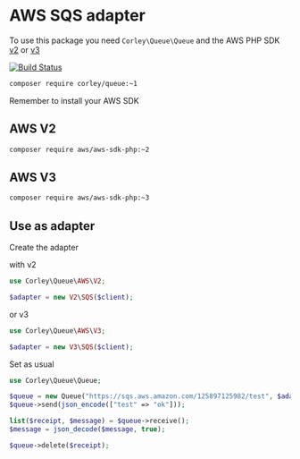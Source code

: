 # AWS SQS adapter

To use this package you need `Corley\Queue\Queue` and the AWS PHP SDK
[v2](http://docs.aws.amazon.com/aws-sdk-php/v2/api/class-Aws.Sqs.SqsClient.html) or
[v3](http://docs.aws.amazon.com/aws-sdk-php/v3/api/class-Aws.Sqs.SqsClient.html)

[![Build Status](https://travis-ci.org/wdalmut/queue-sqs.svg?branch=master)](https://travis-ci.org/wdalmut/queue-sqs)

```sh
composer require corley/queue:~1
```

Remember to install your AWS SDK

## AWS V2


```sh
composer require aws/aws-sdk-php:~2
```

## AWS V3


```sh
composer require aws/aws-sdk-php:~3
```

## Use as adapter

Create the adapter

with v2

```php
use Corley\Queue\AWS\V2;

$adapter = new V2\SQS($client);
```

or v3

```php
use Corley\Queue\AWS\V3;

$adapter = new V3\SQS($client);
```

Set as usual

```php
use Corley\Queue\Queue;

$queue = new Queue("https://sqs.aws.amazon.com/125897125982/test", $adapter);
$queue->send(json_encode(["test" => "ok"]));

list($receipt, $message) = $queue->receive();
$message = json_decode($message, true);

$queue->delete($receipt);
```


